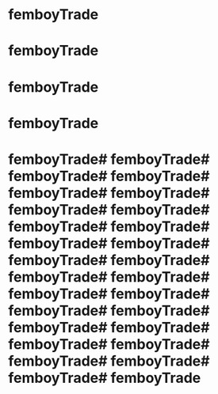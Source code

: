 # femboyTrade
# femboyTrade
# femboyTrade
# femboyTrade
# femboyTrade# femboyTrade# femboyTrade# femboyTrade# femboyTrade# femboyTrade# femboyTrade# femboyTrade# femboyTrade# femboyTrade# femboyTrade# femboyTrade# femboyTrade# femboyTrade# femboyTrade# femboyTrade# femboyTrade# femboyTrade# femboyTrade# femboyTrade# femboyTrade# femboyTrade# femboyTrade# femboyTrade# femboyTrade# femboyTrade# femboyTrade# femboyTrade

